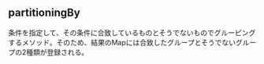 ## partitioningBy

条件を指定して、その条件に合致しているものとそうでないものでグルーピングするメソッド。そのため、結果のMapには合致したグループとそうでないグループの2種類が登録される。

